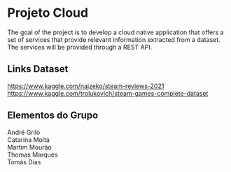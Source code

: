 # Projeto Cloud

The goal of the project is to develop a cloud native application that offers a set of services that provide
relevant information extracted from a dataset. The services will be provided through a REST API.

## Links Dataset

https://www.kaggle.com/najzeko/steam-reviews-2021   
https://www.kaggle.com/trolukovich/steam-games-complete-dataset  

## Elementos do Grupo

André Grilo  
Catarina Moita  
Martim Mourão  
Thomas Marques  
Tomás Dias  
